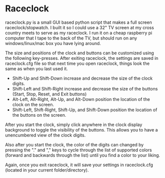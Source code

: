 # Raceclock
raceclock.py is a small GUI based python script that makes a full screen raceclock/stopwatch. I built it so I could use a 32" TV screen at my cross country meets to serve as my raceclock. I run it on a cheap raspberry pi computer that I tape to the back of the TV, but should run on any windows/linux/mac box you have lying around.

The size and positions of the clock and buttons can be customized using the following key-presses. After exiting raceclock, the settings are saved in raceclock.cfg file so that next time you open raceclock, things look the same as when you last used it.
* Shift-Up and Shift-Down increase and decrease the size of the clock digits.
* Shift-Left and Shift-Right increase and decrease the size of the buttons (Start, Stop, Reset, and Exit buttons)
* Alt-Left, Alt-Right, Alt-Up, and Alt-Down position the location of the clock on the screen.
* Shift-Left, Shift-Right, Shift-Up, and Shift-Down position the location of the buttons on the screen.
 
After you start the clock, simply click anywhere in the clock display background to toggle the visibility of the buttons. This allows you to have a unencumbered view of the clock digits.

Also after you start the clock, the color of the digits can changed by pressing the "." and "," keys to cycle through the list of supported colors (forward and backwards through the list) until you find a color to your liking.

Again, once you exit raceclock, it will save your settings in raceclock.cfg (located in your current folder/directory).
